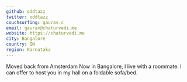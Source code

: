 ```yaml
---
github: oddtazz
twitter: oddtazz
couchsurfing: gaurav.c
email: gaurav@chaturvedi.me
website: https://chaturvedi.me
city: Bangalore
country: IN
region: Karnataka
---
```


Moved back from Amsterdam
Now in Bangalore, I live with a roommate.
I can offer to host you in my hall on a foldable sofa/bed.

